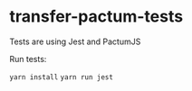 # transfer-pactum-tests

Tests are using Jest and PactumJS

Run tests:

```yarn install```
```yarn run jest```